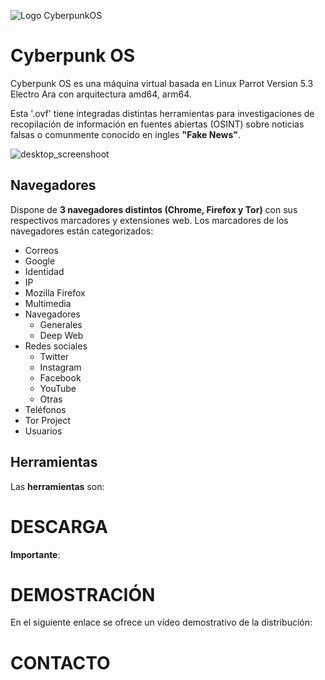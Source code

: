 ![Logo CyberpunkOS](https://github.com/cyberpunkOS/CyberPunkOS/assets/76630368/a9660b97-be5f-45b1-8ed5-7468813b009c)



# **Cyberpunk OS**

Cyberpunk OS es una máquina virtual basada en Linux Parrot Version 5.3 Electro Ara con arquitectura amd64, arm64.

Esta '.ovf' tiene integradas distintas herramientas para investigaciones de recopilación de información en fuentes abiertas (OSINT) sobre noticias falsas o comunmente conocido en ingles **"Fake News"**.

![desktop_screenshoot](https://github.com/cyberpunkOS/CyberPunkOS/assets/76630368/be945696-be9d-4be9-a2e6-0fb180dabe17)


## Navegadores

Dispone de **3 navegadores distintos (Chrome, Firefox y Tor)** con sus respectivos marcadores y extensiones web. Los marcadores de los navegadores están categorizados: 
- Correos
- Google
- Identidad
- IP
- Mozilla Firefox
- Multimedia
- Navegadores
  -	Generales
  - Deep Web
- Redes sociales
  - Twitter
  -	Instagram
  -	Facebook
  -	YouTube 
  -	Otras
- Teléfonos
- Tor Project
- Usuarios


## Herramientas




Las **herramientas** son:
	   
     


# DESCARGA

**Importante**:




# DEMOSTRACIÓN

En el siguiente enlace se ofrece un vídeo demostrativo de la distribución:







# CONTACTO



